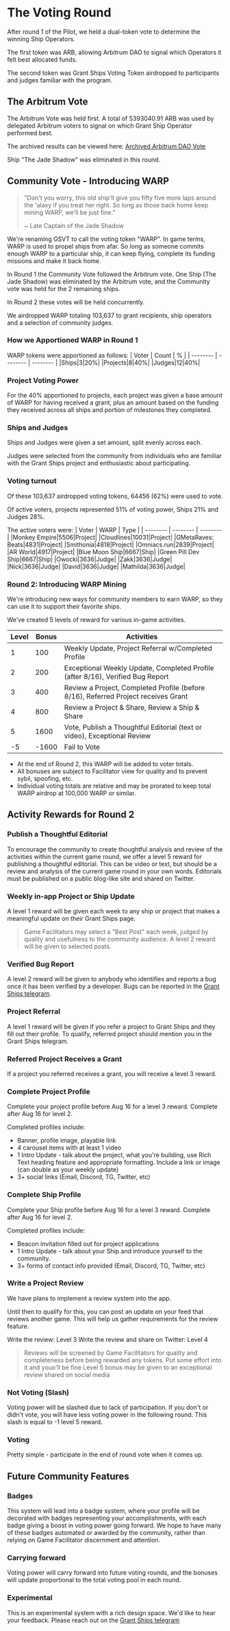 # The Voting Round

After round 1 of the Pilot, we held a dual-token vote to determine the winning Ship Operators.

The first token was ARB, allowing Arbitrum DAO to signal which Operators it felt best allocated funds.

The second token was Grant Ships Voting Token airdropped to participants and judges familiar with the program.

## The Arbitrum Vote

The Arbitrum Vote was held first. A total of 5393040.91 ARB was used by delegated Arbitrum voters to signal on which Grant Ship Operator performed best.

The archived results can be viewed here: [Archived Arbitrum DAO Vote](https://round1-daomasons.vercel.app/dao-vote)

Ship "The Jade Shadow" was eliminated in this round.

## Community Vote - Introducing WARP

> "Don't you worry, this old ship'll give you fifty five more laps around the 'alaxy if you treat her right. So long as those back home keep mining WARP, we'll be just fine."
>
> ~ Late Captain of the Jade Shadow

We're renaming GSVT to call the voting token "WARP". In game terms, WARP is used to propel ships from afar. So long as someone commits enough WARP to a particular ship, it can keep flying, complete its funding missions and make it back home.

In Round 1 the Community Vote followed the Arbitrum vote. One Ship (The Jade Shadow) was eliminated by the Arbitrum vote, and the Community vote was held for the 2 remaining ships.

In Round 2 these votes will be held concurrently.

We airdropped WARP totaling 103,637 to grant recipients, ship operators and a selection of community judges.

### How we Apportioned WARP in Round 1

WARP tokens were apportioned as follows:
| Voter | Count | % |
| -------- | -------- | -------- |
|Ships|3|20%|
|Projects|8|40%|
|Judges|12|40%|

### Project Voting Power

For the 40% apportioned to projects, each project was given a base amount of WARP for having received a grant, plus an amount based on the funding they received across all ships and portion of milestones they completed.

### Ships and Judges

Ships and Judges were given a set amount, split evenly across each.

Judges were selected from the community from individuals who are familiar with the Grant Ships project and enthusiastic about participating.

### Voting turnout

Of these 103,637 airdropped voting tokens, 64456 (62%) were used to vote.

Of active voters, projects represented 51% of voting power, Ships 21% and Judges 28%.

The active voters were:
| Voter | WARP | Type |
| -------- | -------- | -------- |
|Monkey Empire|5506|Project|
|Cloudlines|10031|Project|
|GMetaRaves: Beats|4831|Project|
|Smithonia|4818|Project|
|Omniacs.run|2839|Project|
|AR World|4917|Project|
|Blue Moon Ship|6667|Ship|
|Green Pill Dev Ship|6667|Ship|
|Owocki|3636|Judge|
|Zakk|3636|Judge|
|Nick|3636|Judge|
|David|3636|Judge|
|Mathilda|3636|Judge|

### Round 2: Introducing WARP Mining

We're introducing new ways for community members to earn WARP, so they can use it to support their favorite ships.

We've created 5 levels of reward for various in-game activities.

| Level | Bonus | Activities                                                                         |
| ----- | ----- | ---------------------------------------------------------------------------------- |
| 1     | 100   | Weekly Update, Project Referral w/Completed Profile                                |
| 2     | 200   | Exceptional Weekly Update, Completed Profile (after 8/16), Verified Bug Report     |
| 3     | 400   | Review a Project, Completed Profile (before 8/16), Referred Project receives Grant |
| 4     | 800   | Review a Project & Share, Review a Ship & Share                                    |
| 5     | 1600  | Vote, Publish a Thoughtful Editorial (text or video), Exceptional Review           |
| -5    | -1600 | Fail to Vote                                                                       |

- At the end of Round 2, this WARP will be added to voter totals.
- All bonuses are subject to Facilitator view for quality and to prevent sybil, spoofing, etc.
- Individual voting totals are relative and may be prorated to keep total WARP airdrop at 100,000 WARP or similar.

## Activity Rewards for Round 2

### Publish a Thoughtful Editorial

To encourage the community to create thoughtful analysis and review of the activities within the current game round, we offer a level 5 reward for publishing a thoughtful editorial. This can be video or text, but should be a review and analysis of the current game round in your own words. Editorials must be published on a public blog-like site and shared on Twitter.

### Weekly in-app Project or Ship Update

A level 1 reward will be given each week to any ship or project that makes a meaningful update on their Grant Ships page.

> Game Facilitators may select a "Best Post" each week, judged by quality and usefulness to the community audience. A level 2 reward will be given to selected posts.

### Verified Bug Report

A level 2 reward will be given to anybody who identifies and reports a bug once it has been verified by a developer. Bugs can be reported in the [Grant Ships telegram](https://t.me/grantships).

### Project Referral

A level 1 reward will be given if you refer a project to Grant Ships and they fill out their profile. To qualify, referred project should mention you in the Grant Ships telegram.

### Referred Project Receives a Grant

If a project you referred receives a grant, you will receive a level 3 reward.

### Complete Project Profile

Complete your project profile before Aug 16 for a level 3 reward. Complete after Aug 16 for level 2.

Completed profiles include:

- Banner, profile image, playable link
- 4 carousel items with at least 1 video
- 1 Intro Update - talk about the project, what you're building, use Rich Text heading feature and appropriate formatting. Include a link or image (can double as your weekly update)
- 3+ social links (Email, Discord, TG, Twitter, etc)

### Complete Ship Profile

Complete your Ship profile before Aug 16 for a level 3 reward. Complete after Aug 16 for level 2.

Completed profiles include:

- Beacon invitation filled out for project applications
- 1 Intro Update - talk about your Ship and introduce yourself to the community.
- 3+ forms of contact info provided (Email, Discord, TG, Twitter, etc)

### Write a Project Review

We have plans to implement a review system into the app.

Until then to qualify for this, you can post an update on your feed that reviews another game. This will help us gather requirements for the review feature.

Write the review: Level 3
Write the review and share on Twitter: Level 4

> Reviews will be screened by Game Facilitators for quality and completeness before being rewarded any tokens. Put some effort into it and youo'll be fine
> Level 5 bonus may be given to an exceptional review shared on social media

### Not Voting (Slash)

Voting power will be slashed due to lack of participation. If you don't or didn't vote, you will have less voting power in the following round. This slash is equal to -1 level 5 reward.

### Voting

Pretty simple - participate in the end of round vote when it comes up.

## Future Community Features

### Badges

This system will lead into a badge system, where your profile will be decorated with badges representing your accomplishments, with each badge giving a boost in voting power going forward. We hope to have many of these badges automated or awarded by the community, rather than relying on Game Facilitator discernment and attention.

### Carrying forward

Voting power will carry forward into future voting rounds, and the bonuses will update proportional to the total voting pool in each round.

### Experimental

This is an experimental system with a rich design space. We'd like to hear your feedback. Please reach out on the [Grant Ships telegram](https://t.me/grantships)
